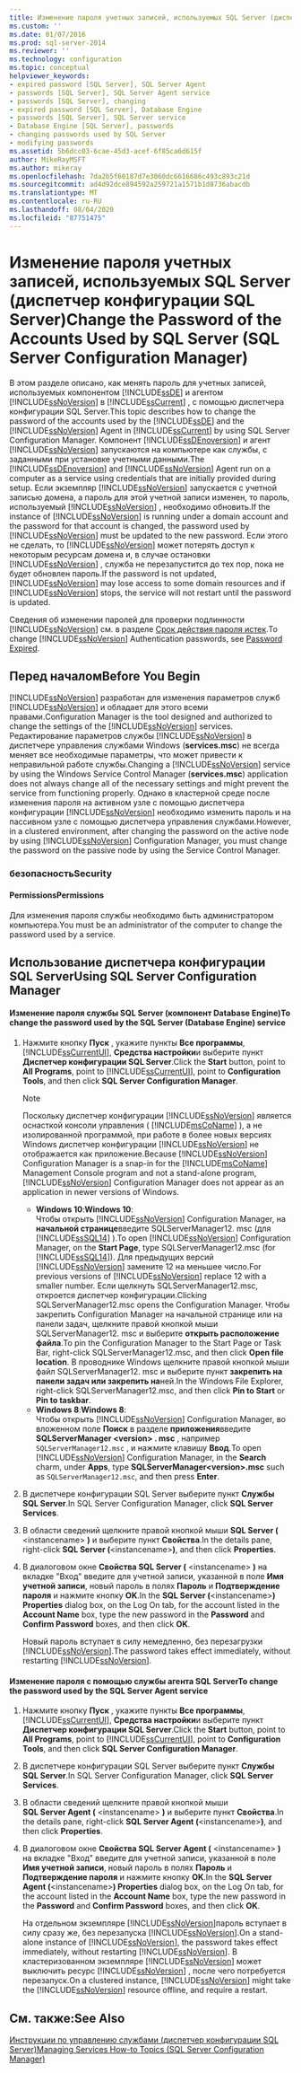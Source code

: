 ```yaml
---
title: Изменение пароля учетных записей, используемых SQL Server (диспетчер конфигурации SQL Server) | Документация Майкрософт
ms.custom: ''
ms.date: 01/07/2016
ms.prod: sql-server-2014
ms.reviewer: ''
ms.technology: configuration
ms.topic: conceptual
helpviewer_keywords:
- expired password [SQL Server], SQL Server Agent
- passwords [SQL Server], SQL Server Agent service
- passwords [SQL Server], changing
- expired password [SQL Server], Database Engine
- passwords [SQL Server], SQL Server service
- Database Engine [SQL Server], passwords
- changing passwords used by SQL Server
- modifying passwords
ms.assetid: 5b6dcc03-6cae-45d3-acef-6f85ca6d615f
author: MikeRayMSFT
ms.author: mikeray
ms.openlocfilehash: 7da2b5f60187d7e3060dc6616686c493c893c21d
ms.sourcegitcommit: ad4d92dce894592a259721a1571b1d8736abacdb
ms.translationtype: MT
ms.contentlocale: ru-RU
ms.lasthandoff: 08/04/2020
ms.locfileid: "87751475"
---
```

# <a name="change-the-password-of-the-accounts-used-by-sql-server-sql-server-configuration-manager"></a><span data-ttu-id="0aff4-102">Изменение пароля учетных записей, используемых SQL Server (диспетчер конфигурации SQL Server)</span><span class="sxs-lookup"><span data-stu-id="0aff4-102">Change the Password of the Accounts Used by SQL Server (SQL Server Configuration Manager)</span></span>
  <span data-ttu-id="0aff4-103">В этом разделе описано, как менять пароль для учетных записей, используемых компонентом [!INCLUDE[ssDE](../../includes/ssde-md.md)] и агентом [!INCLUDE[ssNoVersion](../../includes/ssnoversion-md.md)] в [!INCLUDE[ssCurrent](../../includes/sscurrent-md.md)] , с помощью диспетчера конфигурации SQL Server.</span><span class="sxs-lookup"><span data-stu-id="0aff4-103">This topic describes how to change the password of the accounts used by the [!INCLUDE[ssDE](../../includes/ssde-md.md)] and the [!INCLUDE[ssNoVersion](../../includes/ssnoversion-md.md)] Agent in [!INCLUDE[ssCurrent](../../includes/sscurrent-md.md)] by using SQL Server Configuration Manager.</span></span> <span data-ttu-id="0aff4-104">Компонент [!INCLUDE[ssDEnoversion](../../includes/ssdenoversion-md.md)] и агент [!INCLUDE[ssNoVersion](../../includes/ssnoversion-md.md)] запускаются на компьютере как службы, с заданными при установке учетными данными.</span><span class="sxs-lookup"><span data-stu-id="0aff4-104">The [!INCLUDE[ssDEnoversion](../../includes/ssdenoversion-md.md)] and [!INCLUDE[ssNoVersion](../../includes/ssnoversion-md.md)] Agent run on a computer as a service using credentials that are initially provided during setup.</span></span> <span data-ttu-id="0aff4-105">Если экземпляр [!INCLUDE[ssNoVersion](../../includes/ssnoversion-md.md)] запускается с учетной записью домена, а пароль для этой учетной записи изменен, то пароль, используемый [!INCLUDE[ssNoVersion](../../includes/ssnoversion-md.md)] , необходимо обновить.</span><span class="sxs-lookup"><span data-stu-id="0aff4-105">If the instance of [!INCLUDE[ssNoVersion](../../includes/ssnoversion-md.md)] is running under a domain account and the password for that account is changed, the password used by [!INCLUDE[ssNoVersion](../../includes/ssnoversion-md.md)] must be updated to the new password.</span></span> <span data-ttu-id="0aff4-106">Если этого не сделать, то [!INCLUDE[ssNoVersion](../../includes/ssnoversion-md.md)] может потерять доступ к некоторым ресурсам домена и, в случае остановки [!INCLUDE[ssNoVersion](../../includes/ssnoversion-md.md)] , служба не перезапустится до тех пор, пока не будет обновлен пароль.</span><span class="sxs-lookup"><span data-stu-id="0aff4-106">If the password is not updated, [!INCLUDE[ssNoVersion](../../includes/ssnoversion-md.md)] may lose access to some domain resources and if [!INCLUDE[ssNoVersion](../../includes/ssnoversion-md.md)] stops, the service will not restart until the password is updated.</span></span>  
  
 <span data-ttu-id="0aff4-107">Сведения об изменении паролей для проверки подлинности [!INCLUDE[ssNoVersion](../../includes/ssnoversion-md.md)] см. в разделе [Срок действия пароля истек](../password-expired.md).</span><span class="sxs-lookup"><span data-stu-id="0aff4-107">To change [!INCLUDE[ssNoVersion](../../includes/ssnoversion-md.md)] Authentication passwords, see [Password Expired](../password-expired.md).</span></span>  
  
##  <a name="before-you-begin"></a><a name="BeforeYouBegin"></a> <span data-ttu-id="0aff4-108">Перед началом</span><span class="sxs-lookup"><span data-stu-id="0aff4-108">Before You Begin</span></span>  
 [!INCLUDE[ssNoVersion](../../includes/ssnoversion-md.md)] <span data-ttu-id="0aff4-109">разработан для изменения параметров служб [!INCLUDE[ssNoVersion](../../includes/ssnoversion-md.md)] и обладает для этого всеми правами.</span><span class="sxs-lookup"><span data-stu-id="0aff4-109">Configuration Manager is the tool designed and authorized to change the settings of the [!INCLUDE[ssNoVersion](../../includes/ssnoversion-md.md)] services.</span></span> <span data-ttu-id="0aff4-110">Редактирование параметров службы [!INCLUDE[ssNoVersion](../../includes/ssnoversion-md.md)] в диспетчере управления службами Windows (**services.msc**) не всегда меняет все необходимые параметры, что может привести к неправильной работе службы.</span><span class="sxs-lookup"><span data-stu-id="0aff4-110">Changing a [!INCLUDE[ssNoVersion](../../includes/ssnoversion-md.md)] service by using the Windows Service Control Manager (**services.msc**) application does not always change all of the necessary settings and might prevent the service from functioning properly.</span></span> <span data-ttu-id="0aff4-111">Однако в кластерной среде после изменения пароля на активном узле с помощью диспетчера конфигурации [!INCLUDE[ssNoVersion](../../includes/ssnoversion-md.md)] необходимо изменить пароль и на пассивном узле с помощью диспетчера управления службами.</span><span class="sxs-lookup"><span data-stu-id="0aff4-111">However, in a clustered environment, after changing the password on the active node by using [!INCLUDE[ssNoVersion](../../includes/ssnoversion-md.md)] Configuration Manager, you must change the password on the passive node by using the Service Control Manager.</span></span>  
  
###  <a name="security"></a><a name="Security"></a> <span data-ttu-id="0aff4-112">безопасность</span><span class="sxs-lookup"><span data-stu-id="0aff4-112">Security</span></span>  
  
####  <a name="permissions"></a><a name="Permissions"></a> <span data-ttu-id="0aff4-113">Permissions</span><span class="sxs-lookup"><span data-stu-id="0aff4-113">Permissions</span></span>  
 <span data-ttu-id="0aff4-114">Для изменения пароля службы необходимо быть администратором компьютера.</span><span class="sxs-lookup"><span data-stu-id="0aff4-114">You must be an administrator of the computer to change the password used by a service.</span></span>  
  
##  <a name="using-sql-server-configuration-manager"></a><a name="SSMSProcedure"></a> <span data-ttu-id="0aff4-115">Использование диспетчера конфигурации SQL Server</span><span class="sxs-lookup"><span data-stu-id="0aff4-115">Using SQL Server Configuration Manager</span></span>  
  
#### <a name="to-change-the-password-used-by-the-sql-server-database-engine-service"></a><span data-ttu-id="0aff4-116">Изменение пароля службы SQL Server (компонент Database Engine)</span><span class="sxs-lookup"><span data-stu-id="0aff4-116">To change the password used by the SQL Server (Database Engine) service</span></span>  
  
1.  <span data-ttu-id="0aff4-117">Нажмите кнопку **Пуск** , укажите пункты **Все программы**, [!INCLUDE[ssCurrentUI](../../includes/sscurrentui-md.md)], **Средства настройки**и выберите пункт **Диспетчер конфигурации SQL Server**.</span><span class="sxs-lookup"><span data-stu-id="0aff4-117">Click the **Start** button, point to **All Programs**, point to [!INCLUDE[ssCurrentUI](../../includes/sscurrentui-md.md)], point to **Configuration Tools**, and then click **SQL Server Configuration Manager**.</span></span>  
  
    > [!NOTE]  
    >  <span data-ttu-id="0aff4-118">Поскольку диспетчер конфигурации [!INCLUDE[ssNoVersion](../../includes/ssnoversion-md.md)] является оснасткой консоли управления ( [!INCLUDE[msCoName](../../includes/msconame-md.md)] ), а не изолированной программой, при работе в более новых версиях Windows диспетчер конфигурации [!INCLUDE[ssNoVersion](../../includes/ssnoversion-md.md)] не отображается как приложение.</span><span class="sxs-lookup"><span data-stu-id="0aff4-118">Because [!INCLUDE[ssNoVersion](../../includes/ssnoversion-md.md)] Configuration Manager is a snap-in for the [!INCLUDE[msCoName](../../includes/msconame-md.md)] Management Console program and not a stand-alone program, [!INCLUDE[ssNoVersion](../../includes/ssnoversion-md.md)] Configuration Manager does not appear as an application in newer versions of Windows.</span></span>  
    >   
    >  -   <span data-ttu-id="0aff4-119">**Windows 10**:</span><span class="sxs-lookup"><span data-stu-id="0aff4-119">**Windows 10**:</span></span>  
    >          <span data-ttu-id="0aff4-120">Чтобы открыть [!INCLUDE[ssNoVersion](../../includes/ssnoversion-md.md)] Configuration Manager, на **начальной странице**введите SQLServerManager12. msc (для [!INCLUDE[ssSQL14](../../includes/sssql14-md.md)] ).</span><span class="sxs-lookup"><span data-stu-id="0aff4-120">To open [!INCLUDE[ssNoVersion](../../includes/ssnoversion-md.md)] Configuration Manager, on the **Start Page**, type SQLServerManager12.msc (for [!INCLUDE[ssSQL14](../../includes/sssql14-md.md)]).</span></span> <span data-ttu-id="0aff4-121">Для предыдущих версий [!INCLUDE[ssNoVersion](../../includes/ssnoversion-md.md)] замените 12 на меньшее число.</span><span class="sxs-lookup"><span data-stu-id="0aff4-121">For previous versions of [!INCLUDE[ssNoVersion](../../includes/ssnoversion-md.md)] replace 12 with a smaller number.</span></span> <span data-ttu-id="0aff4-122">Если щелкнуть SQLServerManager12.msc, откроется диспетчер конфигурации.</span><span class="sxs-lookup"><span data-stu-id="0aff4-122">Clicking SQLServerManager12.msc opens the Configuration Manager.</span></span> <span data-ttu-id="0aff4-123">Чтобы закрепить Configuration Manager на начальной странице или на панели задач, щелкните правой кнопкой мыши SQLServerManager12. msc и выберите **открыть расположение файла**.</span><span class="sxs-lookup"><span data-stu-id="0aff4-123">To pin the Configuration Manager to the Start Page or Task Bar, right-click SQLServerManager12.msc, and then click **Open file location**.</span></span> <span data-ttu-id="0aff4-124">В проводнике Windows щелкните правой кнопкой мыши файл SQLServerManager12. msc и выберите пункт **закрепить на** **панели задач или закрепить на**ней.</span><span class="sxs-lookup"><span data-stu-id="0aff4-124">In the Windows File Explorer, right-click SQLServerManager12.msc, and then click **Pin to Start** or **Pin to taskbar**.</span></span>  
    > -   <span data-ttu-id="0aff4-125">**Windows 8**:</span><span class="sxs-lookup"><span data-stu-id="0aff4-125">**Windows 8**:</span></span>  
    >          <span data-ttu-id="0aff4-126">Чтобы открыть [!INCLUDE[ssNoVersion](../../includes/ssnoversion-md.md)] Configuration Manager, во вложенном поле **Поиск** в разделе **приложения**введите **SQLServerManager \<version> . msc** , например `SQLServerManager12.msc` , и нажмите клавишу **Ввод**.</span><span class="sxs-lookup"><span data-stu-id="0aff4-126">To open [!INCLUDE[ssNoVersion](../../includes/ssnoversion-md.md)] Configuration Manager, in the **Search** charm, under **Apps**, type **SQLServerManager\<version>.msc** such as `SQLServerManager12.msc`, and then press **Enter**.</span></span>  
  
2.  <span data-ttu-id="0aff4-127">В диспетчере конфигурации SQL Server выберите пункт **Службы SQL Server**.</span><span class="sxs-lookup"><span data-stu-id="0aff4-127">In SQL Server Configuration Manager, click **SQL Server Services**.</span></span>  
  
3.  <span data-ttu-id="0aff4-128">В области сведений щелкните правой кнопкой мыши **SQL Server (** \<instancename> **)** и выберите пункт **Свойства**.</span><span class="sxs-lookup"><span data-stu-id="0aff4-128">In the details pane, right-click **SQL Server (**\<instancename>**)**, and then click **Properties**.</span></span>  
  
4.  <span data-ttu-id="0aff4-129">В диалоговом окне **Свойства SQL Server (** \<instancename> **)** на вкладке "Вход" введите для учетной записи, указанной в поле **Имя учетной записи**, новый пароль в полях **Пароль** и **Подтверждение пароля** и нажмите кнопку **OK**.</span><span class="sxs-lookup"><span data-stu-id="0aff4-129">In the **SQL Server (**\<instancename>**) Properties** dialog box, on the Log On tab, for the account listed in the **Account Name** box, type the new password in the **Password** and **Confirm Password** boxes, and then click **OK**.</span></span>  
  
     <span data-ttu-id="0aff4-130">Новый пароль вступает в силу немедленно, без перезагрузки [!INCLUDE[ssNoVersion](../../includes/ssnoversion-md.md)].</span><span class="sxs-lookup"><span data-stu-id="0aff4-130">The password takes effect immediately, without restarting [!INCLUDE[ssNoVersion](../../includes/ssnoversion-md.md)].</span></span>  
  
#### <a name="to-change-the-password-used-by-the-sql-server-agent-service"></a><span data-ttu-id="0aff4-131">Изменение пароля с помощью службы агента SQL Server</span><span class="sxs-lookup"><span data-stu-id="0aff4-131">To change the password used by the SQL Server Agent service</span></span>  
  
1.  <span data-ttu-id="0aff4-132">Нажмите кнопку **Пуск** , укажите пункты **Все программы**, [!INCLUDE[ssCurrentUI](../../includes/sscurrentui-md.md)], **Средства настройки**и выберите пункт **Диспетчер конфигурации SQL Server**.</span><span class="sxs-lookup"><span data-stu-id="0aff4-132">Click the **Start** button, point to **All Programs**, point to [!INCLUDE[ssCurrentUI](../../includes/sscurrentui-md.md)], point to **Configuration Tools**, and then click **SQL Server Configuration Manager**.</span></span>  
  
2.  <span data-ttu-id="0aff4-133">В диспетчере конфигурации SQL Server выберите пункт **Службы SQL Server**.</span><span class="sxs-lookup"><span data-stu-id="0aff4-133">In SQL Server Configuration Manager, click **SQL Server Services**.</span></span>  
  
3.  <span data-ttu-id="0aff4-134">В области сведений щелкните правой кнопкой мыши **SQL Server Agent (** \<instancename> **)** и выберите пункт **Свойства**.</span><span class="sxs-lookup"><span data-stu-id="0aff4-134">In the details pane, right-click **SQL Server Agent (**\<instancename>**)**, and then click **Properties**.</span></span>  
  
4.  <span data-ttu-id="0aff4-135">В диалоговом окне **Свойства SQL Server Agent (** \<instancename> **)** на вкладке "Вход" введите для учетной записи, указанной в поле **Имя учетной записи**, новый пароль в полях **Пароль** и **Подтверждение пароля** и нажмите кнопку **OK**.</span><span class="sxs-lookup"><span data-stu-id="0aff4-135">In the **SQL Server Agent (**\<instancename>**) Properties** dialog box, on the Log On tab, for the account listed in the **Account Name** box, type the new password in the **Password** and **Confirm Password** boxes, and then click **OK**.</span></span>  
  
     <span data-ttu-id="0aff4-136">На отдельном экземпляре [!INCLUDE[ssNoVersion](../../includes/ssnoversion-md.md)]пароль вступает в силу сразу же, без перезапуска [!INCLUDE[ssNoVersion](../../includes/ssnoversion-md.md)].</span><span class="sxs-lookup"><span data-stu-id="0aff4-136">On a stand-alone instance of [!INCLUDE[ssNoVersion](../../includes/ssnoversion-md.md)], the password takes effect immediately, without restarting [!INCLUDE[ssNoVersion](../../includes/ssnoversion-md.md)].</span></span> <span data-ttu-id="0aff4-137">В кластеризованном экземпляре [!INCLUDE[ssNoVersion](../../includes/ssnoversion-md.md)] может выключить ресурс [!INCLUDE[ssNoVersion](../../includes/ssnoversion-md.md)] , после чего потребуется перезапуск.</span><span class="sxs-lookup"><span data-stu-id="0aff4-137">On a clustered instance, [!INCLUDE[ssNoVersion](../../includes/ssnoversion-md.md)] might take the [!INCLUDE[ssNoVersion](../../includes/ssnoversion-md.md)] resource offline, and require a restart.</span></span>  
  
## <a name="see-also"></a><span data-ttu-id="0aff4-138">См. также:</span><span class="sxs-lookup"><span data-stu-id="0aff4-138">See Also</span></span>  
 [<span data-ttu-id="0aff4-139">Инструкции по управлению службами (диспетчер конфигурации SQL Server)</span><span class="sxs-lookup"><span data-stu-id="0aff4-139">Managing Services How-to Topics &#40;SQL Server Configuration Manager&#41;</span></span>](../managing-services-how-to-topics-sql-server-configuration-manager.md)  
  
  
